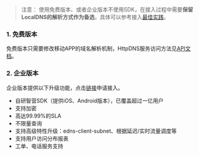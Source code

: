 >注意：
>使用免费版本、或者企业版本不使用SDK，在接入过程中需要**保留LocalDNS的解析方式作为备选**，具体可以参考接入[最佳实践](/doc/product/379/最佳实践)。

### 1. 免费版本
免费版本只需要修改移动APP的域名解析机制，HttpDNS服务访问方法见[API文档](/doc/product/379/API)。

### 2. 企业版本
企业版本提供以下升级功能，点击[链接](http://manage.qcloud.com/dbexp/apply.php?product=httpdns)申请接入。
- 自研智营SDK（提供iOS、Android版本），已覆盖超过一亿用户
- 支持加密
- 高达99.99%的SLA
- 不限量查询
- 支持高级特性升级：edns-client-subnet、根据延迟/实时流量调度等
- 支持用户访问分布报表
- 工单、电话服务支持
